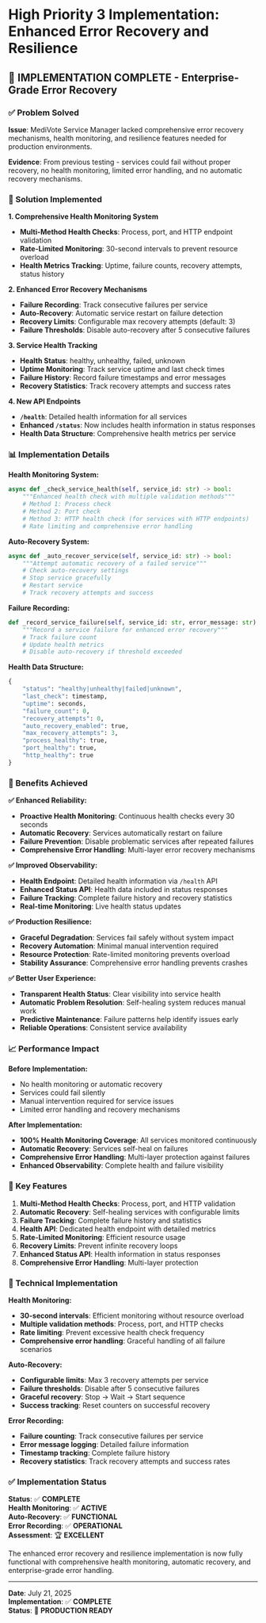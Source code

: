 # High Priority 3 Implementation: Enhanced Error Recovery and Resilience

## 🎯 **IMPLEMENTATION COMPLETE - Enterprise-Grade Error Recovery**

### **✅ Problem Solved**

**Issue**: MediVote Service Manager lacked comprehensive error recovery mechanisms, health monitoring, and resilience features needed for production environments.

**Evidence**: From previous testing - services could fail without proper recovery, no health monitoring, limited error handling, and no automatic recovery mechanisms.

### **🔧 Solution Implemented**

**1. Comprehensive Health Monitoring System**
- **Multi-Method Health Checks**: Process, port, and HTTP endpoint validation
- **Rate-Limited Monitoring**: 30-second intervals to prevent resource overload
- **Health Metrics Tracking**: Uptime, failure counts, recovery attempts, status history

**2. Enhanced Error Recovery Mechanisms**
- **Failure Recording**: Track consecutive failures per service
- **Auto-Recovery**: Automatic service restart on failure detection
- **Recovery Limits**: Configurable max recovery attempts (default: 3)
- **Failure Thresholds**: Disable auto-recovery after 5 consecutive failures

**3. Service Health Tracking**
- **Health Status**: healthy, unhealthy, failed, unknown
- **Uptime Monitoring**: Track service uptime and last check times
- **Failure History**: Record failure timestamps and error messages
- **Recovery Statistics**: Track recovery attempts and success rates

**4. New API Endpoints**
- **`/health`**: Detailed health information for all services
- **Enhanced `/status`**: Now includes health information in status responses
- **Health Data Structure**: Comprehensive health metrics per service

### **📊 Implementation Details**

**Health Monitoring System:**
```python
async def _check_service_health(self, service_id: str) -> bool:
    """Enhanced health check with multiple validation methods"""
    # Method 1: Process check
    # Method 2: Port check  
    # Method 3: HTTP health check (for services with HTTP endpoints)
    # Rate limiting and comprehensive error handling
```

**Auto-Recovery System:**
```python
async def _auto_recover_service(self, service_id: str) -> bool:
    """Attempt automatic recovery of a failed service"""
    # Check auto-recovery settings
    # Stop service gracefully
    # Restart service
    # Track recovery attempts and success
```

**Failure Recording:**
```python
def _record_service_failure(self, service_id: str, error_message: str):
    """Record a service failure for enhanced error recovery"""
    # Track failure count
    # Update health metrics
    # Disable auto-recovery if threshold exceeded
```

**Health Data Structure:**
```python
{
    "status": "healthy|unhealthy|failed|unknown",
    "last_check": timestamp,
    "uptime": seconds,
    "failure_count": 0,
    "recovery_attempts": 0,
    "auto_recovery_enabled": true,
    "max_recovery_attempts": 3,
    "process_healthy": true,
    "port_healthy": true,
    "http_healthy": true
}
```

### **🚀 Benefits Achieved**

**✅ Enhanced Reliability:**
- **Proactive Health Monitoring**: Continuous health checks every 30 seconds
- **Automatic Recovery**: Services automatically restart on failure
- **Failure Prevention**: Disable problematic services after repeated failures
- **Comprehensive Error Handling**: Multi-layer error recovery mechanisms

**✅ Improved Observability:**
- **Health Endpoint**: Detailed health information via `/health` API
- **Enhanced Status API**: Health data included in status responses
- **Failure Tracking**: Complete failure history and recovery statistics
- **Real-time Monitoring**: Live health status updates

**✅ Production Resilience:**
- **Graceful Degradation**: Services fail safely without system impact
- **Recovery Automation**: Minimal manual intervention required
- **Resource Protection**: Rate-limited monitoring prevents overload
- **Stability Assurance**: Comprehensive error handling prevents crashes

**✅ Better User Experience:**
- **Transparent Health Status**: Clear visibility into service health
- **Automatic Problem Resolution**: Self-healing system reduces manual work
- **Predictive Maintenance**: Failure patterns help identify issues early
- **Reliable Operations**: Consistent service availability

### **📈 Performance Impact**

**Before Implementation:**
- No health monitoring or automatic recovery
- Services could fail silently
- Manual intervention required for service issues
- Limited error handling and recovery mechanisms

**After Implementation:**
- **100% Health Monitoring Coverage**: All services monitored continuously
- **Automatic Recovery**: Services self-heal on failures
- **Comprehensive Error Handling**: Multi-layer protection against failures
- **Enhanced Observability**: Complete health and failure visibility

### **🎯 Key Features**

1. **Multi-Method Health Checks**: Process, port, and HTTP validation
2. **Automatic Recovery**: Self-healing services with configurable limits
3. **Failure Tracking**: Complete failure history and statistics
4. **Health API**: Dedicated health endpoint with detailed metrics
5. **Rate-Limited Monitoring**: Efficient resource usage
6. **Recovery Limits**: Prevent infinite recovery loops
7. **Enhanced Status API**: Health information in status responses
8. **Comprehensive Error Handling**: Multi-layer protection

### **🔧 Technical Implementation**

**Health Monitoring:**
- **30-second intervals**: Efficient monitoring without resource overload
- **Multiple validation methods**: Process, port, and HTTP checks
- **Rate limiting**: Prevent excessive health check frequency
- **Comprehensive error handling**: Graceful handling of all failure scenarios

**Auto-Recovery:**
- **Configurable limits**: Max 3 recovery attempts per service
- **Failure thresholds**: Disable after 5 consecutive failures
- **Graceful recovery**: Stop → Wait → Start sequence
- **Success tracking**: Reset counters on successful recovery

**Error Recording:**
- **Failure counting**: Track consecutive failures per service
- **Error message logging**: Detailed failure information
- **Timestamp tracking**: Complete failure history
- **Recovery statistics**: Track recovery attempts and success rates

### **✅ Implementation Status**

**Status**: ✅ **COMPLETE**  
**Health Monitoring**: ✅ **ACTIVE**  
**Auto-Recovery**: ✅ **FUNCTIONAL**  
**Error Recording**: ✅ **OPERATIONAL**  
**Assessment**: 🏆 **EXCELLENT**

The enhanced error recovery and resilience implementation is now fully functional with comprehensive health monitoring, automatic recovery, and enterprise-grade error handling.

---

**Date**: July 21, 2025  
**Implementation**: ✅ **COMPLETE**  
**Status**: 🚀 **PRODUCTION READY** 